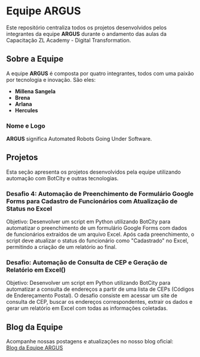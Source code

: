 # Equipe ARGUS

Este repositório centraliza todos os projetos desenvolvidos pelos integrantes da equipe **ARGUS** durante o andamento das aulas da Capacitação ZL Academy - Digital Transformation.

## Sobre a Equipe

A equipe **ARGUS** é composta por quatro integrantes, todos com uma paixão por tecnologia e inovação. São eles:

- **Millena Sangela**
- **Brena**
- **Arlana**
- **Hercules**

### Nome e Logo
**ARGUS** significa Automated Robots Going Under Software.

## Projetos

Esta seção apresenta os projetos desenvolvidos pela equipe utilizando automação com BotCity e outras tecnologias.

### Desafio 4: Automação de Preenchimento de Formulário Google Forms para Cadastro de Funcionários com Atualização de Status no Excel
Objetivo: Desenvolver um script em Python utilizando BotCity para automatizar o preenchimento de um formulário Google Forms com dados de funcionários extraídos de um arquivo Excel. Após cada preenchimento, o script deve atualizar o status do funcionário como "Cadastrado" no Excel, permitindo a criação de um relatório ao final.

### Desafio: Automação de Consulta de CEP e Geração de Relatório em Excel()
Objetivo: Desenvolver um script em Python utilizando BotCity para automatizar a consulta de endereços a partir de uma lista de CEPs (Códigos de Endereçamento Postal). O desafio consiste em acessar um site de consulta de CEP, buscar os endereços correspondentes, extrair os dados e gerar um relatório em Excel com todas as informações coletadas.

## Blog da Equipe

Acompanhe nossas postagens e atualizações no nosso blog oficial:  
[Blog da Equipe ARGUS](https://a-r-g-u-s0.webnode.page/)
